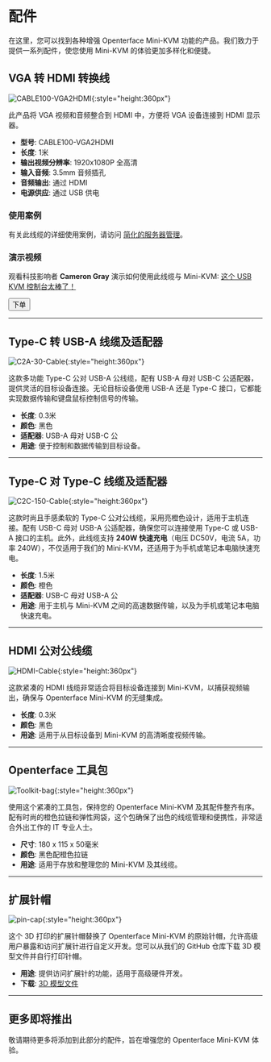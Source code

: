 # 配件

在这里，您可以找到各种增强 Openterface Mini-KVM 功能的产品。我们致力于提供一系列配件，使您使用 Mini-KVM 的体验更加多样化和便捷。

## VGA 转 HDMI 转换线

![CABLE100-VGA2HDMI](https://assets.openterface.com/images/product/part/CABLE100-VGA2HDMI-1.webp){:style="height:360px"}

此产品将 VGA 视频和音频整合到 HDMI 中，方便将 VGA 设备连接到 HDMI 显示器。

- **型号**: CABLE100-VGA2HDMI
- **长度**: 1米
- **输出视频分辨率**: 1920x1080P 全高清
- **输入音频**: 3.5mm 音频插孔
- **音频输出**: 通过 HDMI
- **电源供应**: 通过 USB 供电

### 使用案例
有关此线缆的详细使用案例，请访问 [简化的服务器管理](/use-cases/#streamlined-server-management)。

### 演示视频
观看科技影响者 **Cameron Gray** 演示如何使用此线缆与 Mini-KVM: [这个 USB KVM 控制台太棒了！](https://youtu.be/xAEQpWyfY-c?si=auB5NtqHVw2C7iIK&t=1693)

<button class="md-button" onclick="window.location.href='https://www.crowdsupply.com/techxartisan/openterface-mini-kvm#products'">下单</button>

---

## Type-C 转 USB-A 线缆及适配器

![C2A-30-Cable](https://assets.openterface.com/images/product/part/OP-04-CABLE30-C2A.webp){:style="height:360px"}

这款多功能 Type-C 公对 USB-A 公线缆，配有 USB-A 母对 USB-C 公适配器，提供灵活的目标设备连接。无论目标设备使用 USB-A 还是 Type-C 接口，它都能实现数据传输和键盘鼠标控制信号的传输。

- **长度**: 0.3米
- **颜色**: 黑色
- **适配器**: USB-A 母对 USB-C 公
- **用途**: 便于控制和数据传输到目标设备。

---

## Type-C 对 Type-C 线缆及适配器

![C2C-150-Cable](https://assets.openterface.com/images/product/part/OP-05-CABLE150-C2C.webp){:style="height:360px"}

这款时尚且手感柔软的 Type-C 公对公线缆，采用亮橙色设计，适用于主机连接。配有 USB-C 母对 USB-A 公适配器，确保您可以连接使用 Type-C 或 USB-A 接口的主机。此外，此线缆支持 **240W 快速充电**（电压 DC50V，电流 5A，功率 240W），不仅适用于我们的 Mini-KVM，还适用于为手机或笔记本电脑快速充电。

- **长度**: 1.5米
- **颜色**: 橙色
- **适配器**: USB-C 母对 USB-A 公
- **用途**: 用于主机与 Mini-KVM 之间的高速数据传输，以及为手机或笔记本电脑快速充电。

---

## HDMI 公对公线缆

![HDMI-Cable](https://assets.openterface.com/images/product/part/OP-03-CABLE30-HDMI.webp){:style="height:360px"}

这款紧凑的 HDMI 线缆非常适合将目标设备连接到 Mini-KVM，以捕获视频输出，确保与 Openterface Mini-KVM 的无缝集成。

- **长度**: 0.3米
- **颜色**: 黑色
- **用途**: 适用于从目标设备到 Mini-KVM 的高清晰度视频传输。

---

## Openterface 工具包

![Toolkit-bag](https://assets.openterface.com/images/product/part/OP-06-BAG-TOOLKIT.webp){:style="height:360px"}

使用这个紧凑的工具包，保持您的 Openterface Mini-KVM 及其配件整齐有序。配有时尚的橙色拉链和弹性网袋，这个包确保了出色的线缆管理和便携性，非常适合外出工作的 IT 专业人士。

- **尺寸**: 180 x 115 x 50毫米
- **颜色**: 黑色配橙色拉链
- **用途**: 适用于存放和整理您的 Mini-KVM 及其线缆。

---

## 扩展针帽

![pin-cap](https://assets.openterface.com/images/product/part/pin-cap.webp){:style="height:360px"}

这个 3D 打印的扩展针帽替换了 Openterface Mini-KVM 的原始针帽，允许高级用户暴露和访问扩展针进行自定义开发。您可以从我们的 GitHub 仓库下载 3D 模型文件并自行打印针帽。

- **用途**: 提供访问扩展针的功能，适用于高级硬件开发。
- **下载**: [3D 模型文件](https://github.com/TechxArtisanStudio/Openterface_Mini-KVM_Hardware/tree/main/models)

---

## 更多即将推出

敬请期待更多将添加到此部分的配件，旨在增强您的 Openterface Mini-KVM 体验。